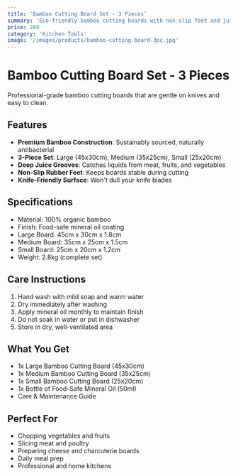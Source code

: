```yaml
---
title: 'Bamboo Cutting Board Set - 3 Pieces'
summary: 'Eco-friendly bamboo cutting boards with non-slip feet and juice grooves'
price: 289
category: 'Kitchen Tools'
image: '/images/products/bamboo-cutting-board-3pc.jpg'
---
```


# Bamboo Cutting Board Set - 3 Pieces

Professional-grade bamboo cutting boards that are gentle on knives and easy to clean.

## Features

- **Premium Bamboo Construction**: Sustainably sourced, naturally antibacterial
- **3-Piece Set**: Large (45x30cm), Medium (35x25cm), Small (25x20cm)
- **Deep Juice Grooves**: Catches liquids from meat, fruits, and vegetables
- **Non-Slip Rubber Feet**: Keeps boards stable during cutting
- **Knife-Friendly Surface**: Won't dull your knife blades

## Specifications

- Material: 100% organic bamboo
- Finish: Food-safe mineral oil coating
- Large Board: 45cm x 30cm x 1.8cm
- Medium Board: 35cm x 25cm x 1.5cm
- Small Board: 25cm x 20cm x 1.2cm
- Weight: 2.8kg (complete set)

## Care Instructions

1. Hand wash with mild soap and warm water
2. Dry immediately after washing
3. Apply mineral oil monthly to maintain finish
4. Do not soak in water or put in dishwasher
5. Store in dry, well-ventilated area

## What You Get

- 1x Large Bamboo Cutting Board (45x30cm)
- 1x Medium Bamboo Cutting Board (35x25cm)
- 1x Small Bamboo Cutting Board (25x20cm)
- 1x Bottle of Food-Safe Mineral Oil (50ml)
- Care & Maintenance Guide

## Perfect For

- Chopping vegetables and fruits
- Slicing meat and poultry
- Preparing cheese and charcuterie boards
- Daily meal prep
- Professional and home kitchens
